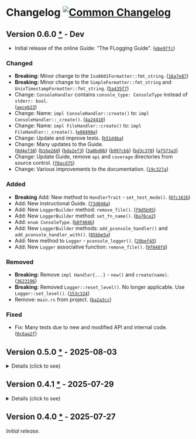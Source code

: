 <!-- markdownlint-disable-file MD024 MD042 MD033 -->

# Changelog <a href="https://common-changelog.org" title="" target="_blank"><img src="https://common-changelog.org/badge.svg" alt="Common Changelog"></a>

## Version 0.6.0 [*][0.6.0] - Dev

- Initial release of the online Guide: "The FLogging Guide". ([`ebe97fc`])

### Changed

- **Breaking:** Minor change to the `Iso8601Formatter::fmt_string`. ([`16a7e87`])
- **Breaking:** Minor change to the `SimpleFormatter::fmt_string` and `UnixTimestampFormatter::fmt_string`. ([`5a435f7`])
- Change: `ConsoleHandler` contains `console_type: ConsoleType` instead of ``stderr: bool``.\
  ([`aeceb23`])
- Change: Name: `impl ConsoleHandler::create()` to: `impl ConsoleHandler::_create()`. ([`4a24410`])
- Change: Name: `impl FileHandler::create()` to: `impl FileHandler::_create()`. ([`e08498e`])
- Change: Update and improve tests. ([`b51d4ba`])
- Change: Many updates to the Guide.\
  ([`0d4e738`]) ([`b16e260`]) ([`bda2ef3`]) ([`3a0bd0b`]) ([`b997cbb`]) ([`bd3c370`]) ([`af573a3`])
- Change: Update Guide, remove `api` and `coverage` directories from source control. ([`f8acd75`])
- Change: Various improvements to the documentation. ([`19c327a`])

### Added

- **Breaking** Add: New method to `HandlerTrait` - `set_test_mode()`. ([`0fc162b`])
- Add: New instructional Guide. ([`73d048a`])
- Add: New `LoggerBuilder` method: `remove_file()`. ([`f9d5b95`])
- Add: New `LoggerBuilder` method: `set_fn_name()`. ([`0a76ce2`])
- Add: `enum ConsoleType`. ([`b0f404b`])
- Add: New `LoggerBuilder` methods: `add_pconsole_handler()` and `add_pconsole_handler_with()`. ([`85bbe5a`])
- Add: New method to `Logger` - `pconsole_logger()`. ([`29bef45`])
- Add: New `Logger` associative function: `remove_file()`. ([`9f848fd`])

### Removed

- **Breaking:** Remove `impl Handler{...}` - `new()` and `create(name)`. ([`3623196`])
- **Breaking:** Removed `Logger::reset_level()`. No longer applicable. Use `Logger::set_level()`. ([`153c324`])
- Remove: `main.rs` from project. ([`6a2a3cc`])

### Fixed

- Fix: Many tests due to new and modified API and internal code. ([`0c6aa2f`])

## Version 0.5.0 [*][0.5.0] - 2025-08-03

<details>
<summary>Details (click to see)</summary>

### Changed

- **Breaking:** Modified `FormatType::Custom(String)` to `FormatType::Custom`. ([`88183d3`])
- Document: Convert inline links to reference links. ([`e5a7bf0`])
- Change: `ConsoleHandler` to contain `stderr: bool` instead of `mod_path: String`. Will now output to `std::io::stderr` if true. ([`41f5e9e`])
- Change: `StringHandler` removed `name: String` and renamed private method `StringHandler::create()` to `StringHandler::new()`. ([`41f5e9e`])

### Added

- Add: Macro and method: `is_logging`. ([`ee882f3`])
- Add: `econsole_logger()` and `add_econsole_handler()`. ([`41f5e9e`])
- Add: `Handler::EConsole`. ([`41f5e9e`])

</details>

## Version 0.4.1 [*][0.4.1] - 2025-07-29

<details>
<summary>Details (click to see)</summary>

### Changed

- Document comments improved or expanded. ([`d35d3e5`])

### Added

- Minimum Rust version now set to: "1.85.1". ([`3c6e99a`])
- Test coverage improved. Now 100%. ([`d35d3e5`])
- [Coverage Report]

### Fixed

- Fix broken documentation links. ([`3e32c90`]) ([`5ca139a`])

</details>

## Version 0.4.0 [*][0.4.0] - 2025-07-27

_Initial release._

[0.6.0]: https://github.com/bewillcott/flogging/releases/tag/v0.6.0
[`e08498e`]: https://github.com/bewillcott/flogging/commit/e08498ecf6e1c46310ec66bd5ae2961faf7c8264
[`9f848fd`]: https://github.com/bewillcott/flogging/commit/9f848fdbb8fbf366bdc2f775091bd4297fc11f3b
[`af573a3`]: https://github.com/bewillcott/flogging/commit/af573a376cc99f5cccbac8a9572d88f4216c472c
[`153c324`]: https://github.com/bewillcott/flogging/commit/153c324caad9ad2942104ad801bc80b47d97b0ee
[`4a24410`]: https://github.com/bewillcott/flogging/commit/4a24410b82ae9f09a25e4bacf81663418f5da01b
[`19c327a`]: https://github.com/bewillcott/flogging/commit/19c327aeff87a9550effe2218115144c85012f71
[`ebe97fc`]: https://github.com/bewillcott/flogging/commit/ebe97fc99c17ca31339c908b5301512547553068
[`bd3c370`]: https://github.com/bewillcott/flogging/commit/bd3c370702c882a4232a78634c49733eda02841f
[`b997cbb`]: https://github.com/bewillcott/flogging/commit/b997cbbec8983217ea3cb8b7efecab2c5640e6f6
[`3a0bd0b`]: https://github.com/bewillcott/flogging/commit/3a0bd0b74a57449ae786771165d482dc3cc9fae0
[`6a2a3cc`]: https://github.com/bewillcott/flogging/commit/6a2a3ccbbbfa8ca36827ebad7fb2b2a18e8da643
[`bda2ef3`]: https://github.com/bewillcott/flogging/commit/bda2ef33cb41504ac4a06150cc12e9a98b039209
[`b16e260`]: https://github.com/bewillcott/flogging/commit/b16e26076bbf731c662f40ed01ec4c73ae176183
[`b51d4ba`]: https://github.com/bewillcott/flogging/commit/b51d4ba470d12e3cb88163f7c2d51781a060e693
[`f8acd75`]: https://github.com/bewillcott/flogging/commit/f8acd757979fc1a1b985d901ba347e2c01e68fdd
[`0d4e738`]: https://github.com/bewillcott/flogging/commit/0d4e7388040a205bc013385e173cb7efb36e4a4d
[`0c6aa2f`]: https://github.com/bewillcott/flogging/commit/0c6aa2f9521085870144c3e200429133f910469a
[`29bef45`]: https://github.com/bewillcott/flogging/commit/29bef4580276b64cf91bcbb156ce890d27110df6
[`0fc162b`]: https://github.com/bewillcott/flogging/commit/0fc162bf5898c0fe3cc5a8f89c069cfe83baa9c4
[`5a435f7`]: https://github.com/bewillcott/flogging/commit/5a435f75ff9baee54d02c725018561beadc273f6
[`0a76ce2`]: https://github.com/bewillcott/flogging/commit/0a76ce27ce98047045889f24f56684e1d44b9ec7
[`73d048a`]: https://github.com/bewillcott/flogging/commit/73d048a44d1effb496d01213ad549b28bfdf027e
[`85bbe5a`]: https://github.com/bewillcott/flogging/commit/85bbe5a79320f19091abe1f11d06a962f29c2863
[`aeceb23`]: https://github.com/bewillcott/flogging/commit/aeceb233270f7745b2ff7dbcb44d01ce68098f45
[`16a7e87`]: https://github.com/bewillcott/flogging/commit/16a7e87e5a51e8aac4b01a5c6de53ea78ab92439
[`f9d5b95`]: https://github.com/bewillcott/flogging/commit/f9d5b9537960dd23af9f76b77ff5a4b996e777bd
[`b0f404b`]: https://github.com/bewillcott/flogging/commit/b0f404b26858b4b9b1e6839b1769049e6deb2e65
[`3623196`]: https://github.com/bewillcott/flogging/commit/362319610c1f82c8be9ceb7c7d4c3a87637017fa
[0.5.0]: https://github.com/bewillcott/flogging/releases/tag/v0.5.0
[`41f5e9e`]: https://github.com/bewillcott/flogging/commit/41f5e9e047e8cb3fea6cb664f84f9d0f621c89de
[`e5a7bf0`]: https://github.com/bewillcott/flogging/commit/e5a7bf0027c386ad229ea74cfcc3483274e51580
[`88183d3`]: https://github.com/bewillcott/flogging/commit/88183d392edda04b7f7f6bc24165c481991818ef
[`ee882f3`]: https://github.com/bewillcott/flogging/commit/ee882f370a8eb87ef6e152194c869c42a15c19a1
[0.4.1]: https://github.com/bewillcott/flogging/releases/tag/v0.4.1
[`d35d3e5`]: https://github.com/bewillcott/flogging/commit/d35d3e5e8eb0a443b8b71a1f94ba9ea0faca0775
[`5ca139a`]: https://github.com/bewillcott/flogging/commit/5ca139a11ef961f9b48181b76a142eb703e8b34b
[`3e32c90`]: https://github.com/bewillcott/flogging/commit/3e32c9095ecef4994ecb0dd44268d5025010c0cf
[`3c6e99a`]: https://github.com/bewillcott/flogging/commit/3c6e99ae0e38ac5f63540f47176df9fb6667d524
[0.4.0]: https://github.com/bewillcott/flogging/releases/tag/v-0.4.0
[Coverage Report]: https://bewillcott.github.io/flogging/coverage

